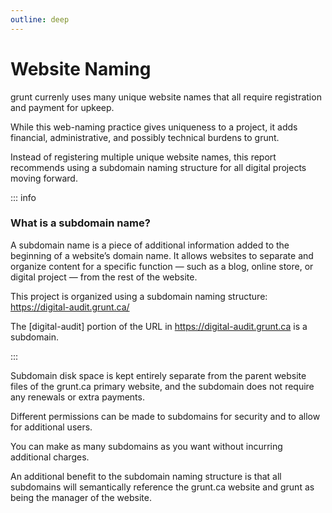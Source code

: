 ```yaml
---
outline: deep
---
```

# Website Naming

grunt currenly uses many unique website names that all require registration and payment for upkeep.

While this web-naming practice gives uniqueness to a project, it adds financial, administrative, and possibly technical burdens to grunt.

Instead of registering multiple unique website names, this report recommends using a subdomain naming structure for all digital projects moving forward.

::: info
### What is a subdomain name?

A subdomain name is a piece of additional information added to the beginning of a website’s domain name. It allows websites to separate and organize content for a specific function — such as a blog, online store, or digital project — from the rest of the website.

This project is organized using a subdomain naming structure: https://digital-audit.grunt.ca/

The [digital-audit] portion of the URL in https://digital-audit.grunt.ca is a subdomain. 

:::

Subdomain disk space is kept entirely separate from the parent website files of the grunt.ca primary website, and the subdomain does not require any renewals or extra payments. 

Different permissions can be made to subdomains for security and to allow for additional users.

You can make as many subdomains as you want without incurring additional charges.

An additional benefit to the subdomain naming structure is that all subdomains will semantically reference the grunt.ca website and grunt as being the manager of the website.